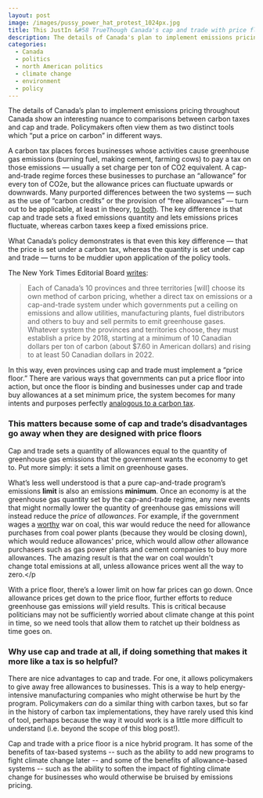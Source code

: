```yaml
---
layout: post
image: /images/pussy_power_hat_protest_1024px.jpg
title: This JustIn &#58 TrueThough Canada's cap and trade with price floors are great policy
description: The details of Canada's plan to implement emissions pricing throughout Canada show an interesting nuance...
categories:
  - Canada
  - politics
  - north American politics
  - climate change
  - environment
  - policy
---
```


The details of Canada’s plan to implement emissions pricing throughout Canada show an interesting nuance to comparisons between carbon taxes and cap and trade. Policymakers often view them as two distinct tools which “put a price on carbon” in different ways.

A carbon tax places forces businesses whose activities cause greenhouse gas emissions (burning fuel, making cement, farming cows) to pay a tax on those emissions — usually a set charge per ton of CO2 equivalent. A cap-and-trade regime forces these businesses to purchase an “allowance” for every ton of CO2e, but the allowance prices can fluctuate upwards or downwards. Many purported differences between the two systems — such as the use of “carbon credits” or the provision of “free allowances” — turn out to be applicable, at least in theory, <a href="https://web.stanford.edu/~goulder/Papers/Published%20Papers/Goulder%20and%20Schein%20-%20Carbon%20Taxes%20vs%20Cap%20and%20Trade%20-%20Cl%20Ch%20Economics.pdf">to both</a>. The key difference is that cap and trade sets a fixed emissions quantity and lets emissions prices fluctuate, whereas carbon taxes keep a fixed emissions price.

What Canada’s policy demonstrates is that even this key difference — that the price is set under a carbon tax, whereas the quantity is set under cap and trade — turns to be muddier upon application of the policy tools.

The New York Times Editorial Board <a href="http://www.nytimes.com/2016/10/07/opinion/canadas-trudeau-steps-up-on-climate-change.html?_r=0">writes</a>:


> Each of Canada’s 10 provinces and three territories [will] choose its own method of carbon pricing, whether a direct tax on emissions or a cap-and-trade system under which governments put a ceiling on emissions and allow utilities, manufacturing plants, fuel distributors and others to buy and sell permits to emit greenhouse gases. Whatever system the provinces and territories choose, they must establish a price by 2018, starting at a minimum of 10 Canadian dollars per ton of carbon (about $7.60 in American dollars) and rising to at least 50 Canadian dollars in 2022.


In this way, even provinces using cap and trade must implement a “price floor.” There are various ways that governments can put a price floor into action, but once the floor is binding and businesses under cap and trade buy allowances at a set minimum price, the system becomes for many intents and purposes perfectly <a href="https://web.stanford.edu/~goulder/Papers/Published%20Papers/Goulder%20and%20Schein%20-%20Carbon%20Taxes%20vs%20Cap%20and%20Trade%20-%20Cl%20Ch%20Economics.pdf">analogous to a carbon tax</a>.

### This matters because some of cap and trade’s disadvantages go away when they are designed with price floors

Cap and trade sets a quantity of allowances equal to the quantity of greenhouse gas emissions that the government wants the economy to get to. Put more simply: it sets a limit on greenhouse gases.

What’s less well understood is that a pure cap-and-trade program’s emissions **limit** is also an emissions **minimum**. Once an economy is at the greenhouse gas quantity set by the cap-and-trade regime, any new events that might normally lower the quantity of greenhouse gas emissions will instead reduce the <i>price</i> of <i>allowances</i>. For example, if the government wages a <a href="http://www.newyorker.com/news/john-cassidy/obamas-war-on-coal-is-worth-fighting">worthy</a> war on coal, this war would reduce the need for allowance purchases from coal power plants (because they would be closing down), which would reduce allowances' price, which would allow <i>other</i> allowance purchasers such as gas power plants and cement companies to buy more allowances. The amazing result is that the war on coal wouldn't change total emissions at all, unless allowance prices went all the way to zero.</p

With a price floor, there’s a lower limit on how far prices can go down. Once allowance prices get down to the price floor, further efforts to reduce greenhouse gas emissions <i>will</i> yield results. This is critical because politicians may not be sufficiently worried about climate change at this point in time, so we need tools that allow them to ratchet up their boldness as time goes on.

### Why use cap and trade at all, if doing something that makes it more like a tax is so helpful?

There are nice advantages to cap and trade. For one, it allows policymakers to give away free allowances to businesses. This is a way to help energy-intensive manufacturing companies who might otherwise be hurt by the program. Policymakers <i>can</i> do a similar thing with carbon taxes, but so far in the history of carbon tax implementations, they have rarely used this kind of tool, perhaps because the way it would work is a little more difficult to understand (i.e. beyond the scope of this blog post!).

Cap and trade with a price floor is a nice hybrid program. It has some of the benefits of tax-based systems -- such as the ability to add new programs to fight climate change later -- and some of the benefits of allowance-based systems -- such as the ability to soften the impact of fighting climate change for businesses who would otherwise be bruised by emissions pricing.
